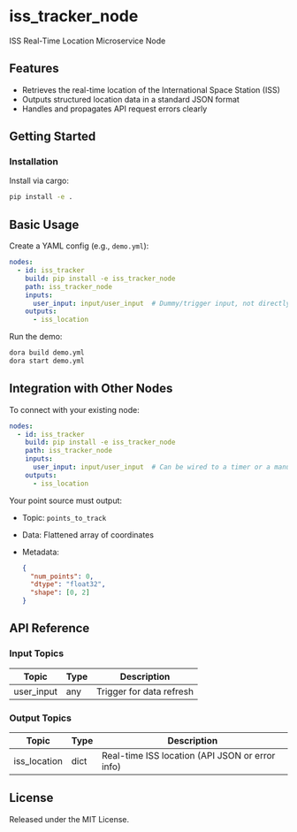 # iss_tracker_node

ISS Real-Time Location Microservice Node

## Features
- Retrieves the real-time location of the International Space Station (ISS)
- Outputs structured location data in a standard JSON format
- Handles and propagates API request errors clearly

## Getting Started

### Installation
Install via cargo:
```bash
pip install -e .
```

## Basic Usage

Create a YAML config (e.g., `demo.yml`):

```yaml
nodes:
  - id: iss_tracker
    build: pip install -e iss_tracker_node
    path: iss_tracker_node
    inputs:
      user_input: input/user_input  # Dummy/trigger input, not directly used
    outputs:
      - iss_location
```

Run the demo:

```bash
dora build demo.yml
dora start demo.yml
```


## Integration with Other Nodes

To connect with your existing node:

```yaml
nodes:
  - id: iss_tracker
    build: pip install -e iss_tracker_node
    path: iss_tracker_node
    inputs:
      user_input: input/user_input  # Can be wired to a timer or a manual trigger
    outputs:
      - iss_location
```

Your point source must output:

* Topic: `points_to_track`
* Data: Flattened array of coordinates
* Metadata:

  ```json
  {
    "num_points": 0,
    "dtype": "float32",
    "shape": [0, 2]
  }
  ```

## API Reference

### Input Topics

| Topic       | Type   | Description               |
| ----------- | ------ | ------------------------ |
| user_input  | any    | Trigger for data refresh |

### Output Topics

| Topic        | Type   | Description                                     |
| ------------ | ------ | ----------------------------------------------- |
| iss_location | dict   | Real-time ISS location (API JSON or error info) |


## License

Released under the MIT License.
